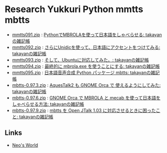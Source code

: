 # Research Yukkuri Python mmtts mbtts

- [mmtts091.zip](https://neu101.up.seesaa.net/image/mmtts091.zip) : [PythonでMBROLAを使って日本語をしゃべらせる: takayanの雑記帳](https://neu101.seesaa.net/article/142356830.html)
- [mmtts092.zip](https://neu101.up.seesaa.net/etc/mmtts092.zip) : [さらにUnidicを使って、日本語にアクセントをつけてみる: takayanの雑記帳](https://neu101.seesaa.net/article/142867723.html)
- [mmtts093.zip](https://neu101.up.seesaa.net/etc/mmtts093.zip) : [そして、Ubuntuに対応してみた。: takayanの雑記帳](https://neu101.seesaa.net/article/143032205.html)
- [mmtts094.zip](https://neu101.up.seesaa.net/etc/mmtts094.zip) : [最終的に mbrola.exe を使うことにする: takayanの雑記帳](https://neu101.seesaa.net/article/143115175.html)
- [mmtts095.zip](https://neu101.up.seesaa.net/etc/mbtts-0.95.zip) : [日本語音声合成 Python パッケージ mbtts: takayanの雑記帳](https://neu101.seesaa.net/article/144567374.html)
- [mbtts-0.97.3.zip](https://neu101.up.seesaa.net/etc/mbtts-0.97.3.zip) : [AquesTalk2 も GNOME Orca で 使えるようにしてみた: takayanの雑記帳](https://neu101.seesaa.net/article/160388126.html)
- [mbtts-0.97.6.zip](https://neu101.up.seesaa.net/etc/mbtts-0.97.6.zip) : [GNOME Orca で MBROLA と mecab を使って日本語をしゃべらせる方法: takayanの雑記帳](https://neu101.seesaa.net/article/159684939.html)
- [mbtts-0.97.9.zip](https://neu101.up.seesaa.net/etc/mbtts-0.97.9.zip) : [mbtts を Open JTalk 1.03 に対応させるときに困ったこと: takayanの雑記帳](https://neu101.seesaa.net/article/199428693.html)


## Links

- [Neo's World](https://neos21.net/)
